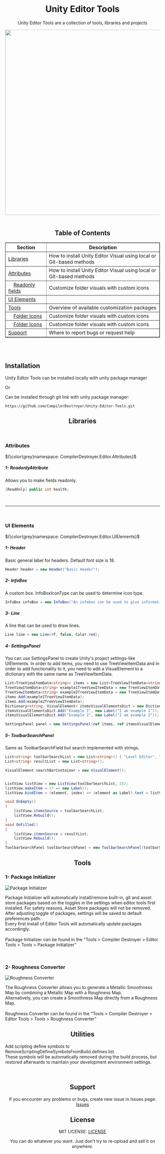 <!----------------------------------------------------Main Header Part------------------------------------------------------------------ -->
<h1 align="center">Unity Editor Tools</h1>

<p align="center"> Unity Editor Tools are a collection of tools, libraries and projects</p>
 <div align="center">
<img align= "center" src= https://github.com/user-attachments/assets/84d389a1-df42-46e8-889d-687fad040e25 width="600">
</div>

<br>

<!-- ----------------------------------------------------Table of Contents----------------------------------------------------- -->
<h2 align= "center">Table of Contents</h2>

<table align="center" border="1" cellpadding="10" cellspacing="0">
  <thead>
    <tr>
      <th>Section</th>
      <th>Description</th>
    </tr>
  </thead>
  <tbody>
    <tr>
      <td><a href="#Libraries">Libraries</a></td>
      <td>How to install Unity Editor Visual using local or Git-based methods</td>
    </tr>
      <tr>
      <td><a href="#Attributes">Attributes</a></td>
      <td>How to install Unity Editor Visual using local or Git-based methods</td>
    </tr>
      <tr>
      <td>&nbsp;&nbsp;&nbsp;&nbsp;<a href="#1--ReadonlyAttribute">Readonly fields</a></td>
      <td>Customize folder visuals with custom icons</td>
    </tr>
     <tr>
      <td><a href="#UI-Elements">UI Elements</a></td>
      <td></td>
    </tr>
    <tr>
      <td><a href="#Tools">Tools</a></td>
      <td>Overview of available customization packages</td>
    </tr>
    <tr>
      <td>&nbsp;&nbsp;&nbsp;&nbsp;<a href="#1--Package-Initializer">Folder Icons</a></td>
      <td>Customize folder visuals with custom icons</td>
    </tr>
       <tr>
      <td>&nbsp;&nbsp;&nbsp;&nbsp;<a href="#2--Roughness-Converter">Folder Icons</a></td>
      <td>Customize folder visuals with custom icons</td>
    </tr>
    <tr>
      <td><a href="#Utilities">Support</a></td>
      <td>Where to report bugs or request help</td>
    </tr>
  </tbody>
</table>

<!-- -------------------------------------------------------------------------------------------------------------------------- -->


<br><br>

<!----------------------------------------------------Installation Part------------------------------------------------------------------ -->
<h2 align="left">Installation</h2>

<!--Local Installation Part-->
<p>Unity Editor Tools can be installed locally with unity package manager</p>

<!--Git Installation Part-->

<p>Or</p>

<p>Can be installed through git link with unity package manager:</p>

```
https://github.com/CompilerDestroyer/Unity-Editor-Tools.git
```

<!-- ------------------------------------------------------------------------------------------------------------------------------- -->


<h2 align="center">Libraries</h2>
<br>
<h3>Attributes</h3>

${\color{grey}namespace: CompilerDestroyer.Editor.Attributes}$

<h5 align="left">    1- ReadonlyAttribute</h5>
<p>Allows you to make fields readonly.</p>

```csharp
[ReadOnly] public int health;
```
<br>

---

<br>

<h3>UI Elements</h3>

${\color{grey}namespace: CompilerDestroyer.Editor.UIElements}$

<h5 align="left">    1- Header</h5>
<p>Basic general label for headers. Default font size is 18.</p>

```csharp
Header header = new Header("Basic Header");
```

<h5 align="left">    2- InfoBox</h5>
<p>A custom box. InfoBoxIconType can be used to determine icon type.</p>

```cs
InfoBox infoBox = new InfoBox("An infobox can be used to give information", InfoBoxIconType.Info, 3f);
```

<h5 align="left">    3- Line</h5>
<p>A line that can be used to draw lines.</p>

```csharp
Line line = new Line(4f, false, Color.red);
```

<h5 align="left">    4- SettingsPanel</h5>
<p>You can use SettingsPanel to create Unity's project settings-like UIElements.
 In order to add items, you need to use TreeViewItemData<string> and in order to add functionality to it, you need to add a VisualElement to a dictionary with the same name as TreeViewItemData<string>.</p>

```cs
List<TreeViewItemData<string>> items = new List<TreeViewItemData<string>>();
TreeViewItemData<string> example1TreeViewItemData = new TreeViewItemData<string>(0, "Example 1");
TreeViewItemData<string> example2TreeViewItemData = new TreeViewItemData<string>(1, "Example 2");
items.Add(example1TreeViewItemData);
items.Add(example2TreeViewItemData);
Dictionary<string, VisualElement> itemsVisualElementsDict = new Dictionary<string, VisualElement>();
itemsVisualElementsDict.Add("Example 1", new Label("I am example 1"));
itemsVisualElementsDict.Add("Example 2", new Label("I am example 2"));

SettingsPanel panel = new SettingsPanel(ref items, ref itemsVisualElementsDict);
```

<h5 align="left">    5- ToolbarSearchPanel</h5>
<p>Same as ToolbarSearchField but search implemented with strings.</p>

```cs
List<string> toolbarSearchList = new List<string>() { "Level Editor", "Terrain Licker", "Inspector Destroyer", "Mesh Consumer" };
List<string> resultList = new List<string>();

VisualElement searchBarContainer = new VisualElement();


ListView listView = new ListView(toolbarSearchList, 15);
listView.makeItem = () => new Label();
listView.bindItem = (element, index) => (element as Label).text = listView.itemsSource[index] as string;

void OnEmpty()
{
    listView.itemsSource = toolbarSearchList;
    listView.Rebuild();
}
void OnFilled()
{
    listView.itemsSource = resultList;
    listView.Rebuild();
}
ToolbarSearchPanel toolbarSearchPanel = new ToolbarSearchPanel(toolbarSearchList, resultList, OnEmpty, OnFilled);
```

<h2 align="center">Tools</h2>
<h3 align="left">1- Package Initializer</h3>

![Package Initializer](https://github.com/user-attachments/assets/57c7a094-89a2-41cf-88fa-f5ecfb66477b)

<p>Package Initializer will automatically install/remove built-in, git and asset store packages based on the toggles in the settings when editor tools first installed. For safety reasons, Asset Store packages will not be removed.<br>
After adjusting toggle of packages, settings will be saved to default preferences path. <br>Every first install of Editor Tools will automatically update packages accordingly.<br><br>
Package Initializer can be found in the "Tools > Compiler Destroyer > Editor Tools > Tools > Package Initializer"</p>

<br>

<h3 align="left">2- Roughness Converter</h3>

![Roughness Converter](https://github.com/user-attachments/assets/22f3d77b-a445-4f31-8e42-8b25aa5ae2ec)

<p>The Roughness Converter allows you to generate a Metallic Smoothness Map by combining a Metallic Map with a Roughness Map.<br>
 Alternatively, you can create a Smoothness Map directly from a Roughness Map.<br><br>Roughness Converter can be found in the "Tools > Compiler Destroyer > Editor Tools > Tools > Roughness Converter"</p>
 


<h2 align="center">Utilities</h2>
<p>Add scripting define symbols to RemoveScriptingDefineSymbolsFromBuild.defines list.<br>
 These symbols will be automatically removed during the build process, but restored afterwards to maintain your development environment settings.</p>


<div align="left">


</div>
<br>


<!-- ------------------------------------------------------------------------------------------------------------------------------- -->

<!-- Support -->
<div align= "center">
<h2 align="center">Support</h2>
<p align="center">If you encounter any problems or bugs, create new issue in Issues page:
  <a href="https://github.com/compilerdestroyer/Unity-Editor-Tools/issues">Issues</a>
</p>

<h2 align="center">License</h2>
<p align="center">MIT LICENSE:
<a href="https://github.com/compilerdestroyer/Unity-Editor-Tools/blob/main/LICENSE">LICENSE</a>
 <p align="center">You can do whatever you want. Just don't try to re-upload and sell it on anywhere.</p>
</div>

